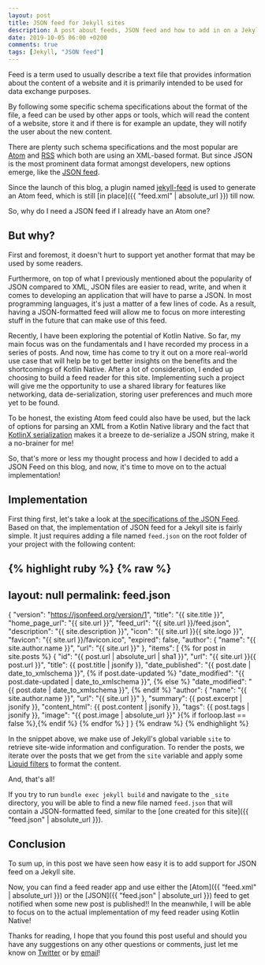 ```yaml
---
layout: post
title: JSON feed for Jekyll sites
description: A post about feeds, JSON feed and how to add in on a Jekyll site
date: 2019-10-05 06:00 +0200
comments: true
tags: [Jekyll, "JSON feed"]
---
```


Feed is a term used to usually describe a text file that provides information about the content of a website and it is primarily intended to be used for data exchange purposes. 

By following some specific schema specifications about the format of the file, a feed can be used by other apps or tools, which will read the content of a website, store it and if there is for example an update, they will notify the user about the new content. 

There are plenty such schema specifications and the most popular are [Atom](https://tools.ietf.org/html/rfc4287) and [RSS](http://www.faqs.org/rfcs/rfc3339.html) which both are using an XML-based format. But since JSON is the most prominent data format amongst developers, new options emerge, like the [JSON feed](https://jsonfeed.org/).

Since the launch of this blog, a plugin named [jekyll-feed](https://github.com/jekyll/jekyll-feed) is used to generate an Atom feed, which is still [in place]({{ "feed.xml" | absolute_url }}) till now. 

So, why do I need a JSON feed if I already have an Atom one?

## But why?

First and foremost, it doesn't hurt to support yet another format that may be used by some readers. 

Furthermore, on top of what I previously mentioned about the popularity of JSON compared to XML, JSON files are easier to read, write, and when it comes to developing an application that will have to parse a JSON. In most programming languages, it's just a matter of a few lines of code. As a result, having a JSON-formatted feed will allow me to focus on more interesting stuff in the future that can make use of this feed.

Recently, I have been exploring the potential of Kotlin Native. So far, my main focus was on the fundamentals and I have recorded my process in a series of posts. And now, time has come to try it out on a more real-world use case that will help be to get better insights on the benefits and the shortcomings of Kotlin Native. 
After a lot of consideration, I ended up choosing to build a feed reader for this site. Implementing such a project will give me the opportunity to use a shared library for features like networking, data de-serialization, storing user preferences and much more yet to be found. 

To be honest, the existing Atom feed could also have be used, but the lack of options for parsing an XML from a Kotlin Native library and the fact that [KotlinX serialization](https://github.com/Kotlin/kotlinx.serialization) makes it a breeze to de-serialize a JSON string, make it a no-brainer for me!

So, that's more or less my thought process and how I decided to add a JSON Feed on this blog, and now, it's time to move on to the actual implementation!

## Implementation

First thing first, let's take a look at [the specifications of the JSON Feed](https://jsonfeed.org/version/1).
Based on that, the implementation of JSON feed for a Jekyll site is fairly simple. It just requires adding a file named `feed.json` on the root folder of your project with the following content:

{% highlight ruby %}
{% raw %}
---
layout: null
permalink: feed.json
---

{
    "version": "https://jsonfeed.org/version/1",
    "title": "{{ site.title }}",
    "home_page_url": "{{ site.url }}",
    "feed_url": "{{ site.url }}/feed.json",
    "description": "{{ site.description }}",
    "icon": "{{ site.url }}{{ site.logo }}",
    "favicon": "{{ site.url }}/favicon.ico",
    "expired": false,
    "author": {
        "name": "{{ site.author.name }}",
        "url": "{{ site.url }}"
    },
    "items": [
        {% for post in site.posts %}
        {
            "id": "{{ post.url | absolute_url | sha1 }}",
            "url": "{{ site.url }}{{ post.url }}",
            "title": {{ post.title | jsonify }},
            "date_published": "{{ post.date | date_to_xmlschema }}",
            {% if post.date-updated %}
            "date_modified": "{{ post.date-updated | date_to_xmlschema }}",
            {% else %}
            "date_modified": "{{ post.date | date_to_xmlschema }}",
            {% endif %}
            "author": {
                "name": "{{ site.author.name }}",
                "url": "{{ site.url }}"
            },
            "summary": {{ post.excerpt | jsonify }},
            "content_html": {{ post.content | jsonify }},
            "tags": {{ post.tags | jsonify }},
            "image": "{{ post.image | absolute_url }}"
        }{% if forloop.last == false %},{% endif %}
        {% endfor %}
    ]
}
{% endraw %}
{% endhighlight %}


In the snippet above, we make use of Jekyll's global variable `site` to retrieve site-wide information and configuration. To render the posts, we iterate over the posts that we get from the `site` variable and apply some [Liquid filters](https://jekyllrb.com/docs/liquid/filters/) to format the content.

And, that's all!

If you try to run `bundle exec jekyll build` and navigate to the `_site` directory, you will be able to find a new file named `feed.json` that will contain a JSON-formatted feed, similar to the [one created for this site]({{ "feed.json" | absolute_url }}).

## Conclusion

To sum up, in this post we have seen how easy it is to add support for JSON feed on a Jekyll site. 

Now, you can find a feed reader app and use either the [Atom]({{ "feed.xml" | absolute_url }}) or the [JSON]({{ "feed.json" | absolute_url }}) feed to get notified when some new post is published!! In the meanwhile, I will be able to focus on to the actual implementation of my feed reader using Kotlin Native!

Thanks for reading, I hope that you found this post useful and should you have any suggestions on any other questions or comments, just let me know on [Twitter](https://twitter.com/diamantidis_io) or by [email](mailto:diamantidis@outlook.com)!
